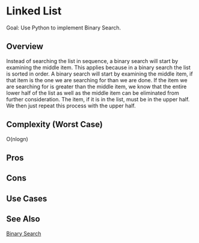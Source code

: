 # Linked List

Goal: Use Python to implement Binary Search. 

## Overview
Instead of searching the list in sequence, a binary search will start by examining the middle item. This applies because in a binary search the list is sorted in order. A binary search will start by examining the middle item, if that item is the one we are searching for than we are done. If the item we are searching for is greater than the middle item, we know that the entire lower half of the list as well as the middle item can be eliminated from further consideration. The item, if it is in the list, must be in the upper half. We then just repeat this process with the upper half.

## Complexity (Worst Case)
O(nlogn)

## Pros 

## Cons

## Use Cases

## See Also

[Binary Search](https://en.wikipedia.org/wiki/Binary_search_algorithm)


